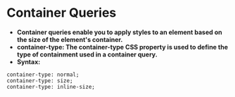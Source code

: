 # Container Queries
- **Container queries enable you to apply styles to an element based on the size of the element's container.**
- **container-type: The container-type CSS property is used to define the type of containment used in a container query.**
- **Syntax:**
```
container-type: normal;
container-type: size;
container-type: inline-size; 
```
